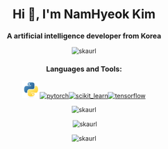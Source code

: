 <h1 align="center">Hi 👋, I'm NamHyeok Kim</h1>
<h3 align="center">A artificial intelligence developer from Korea</h3>

<p align="center"><img src="https://komarev.com/ghpvc/?username=skaurl&label=Views&color=0e75b6&style=flat" alt="skaurl" /></p>

<h3 align="center">Languages and Tools:</h3>
<p align="center"><a href="https://www.python.org" target="_blank"><img src="https://raw.githubusercontent.com/devicons/devicon/master/icons/python/python-original.svg" alt="python" width="40" height="40"/></a><a href="https://pytorch.org/" target="_blank"><img src="https://www.vectorlogo.zone/logos/pytorch/pytorch-icon.svg" alt="pytorch" width="40" height="40"/></a><a href="https://scikit-learn.org/" target="_blank"><img src="https://upload.wikimedia.org/wikipedia/commons/0/05/Scikit_learn_logo_small.svg" alt="scikit_learn" width="40" height="40"/></a><a href="https://www.tensorflow.org" target="_blank"><img src="https://www.vectorlogo.zone/logos/tensorflow/tensorflow-icon.svg" alt="tensorflow" width="40" height="40"/></a></p>

<p align="center"><img src="https://github-readme-stats.vercel.app/api/top-langs?username=skaurl&show_icons=true&theme=dark&locale=en&layout=compact" alt="skaurl" align="center"/></p>

<p align="center">&nbsp;<img src="https://github-readme-stats.vercel.app/api?username=skaurl&show_icons=true&theme=dark&count_private=true&include_all_commits=true&locale=en" alt="skaurl" align="center"/></p>

<p align="center"><img src="https://github-readme-streak-stats.herokuapp.com/?user=skaurl&theme=dark" alt="skaurl" align="center"/></p>

<!--
**skaurl/skaurl** is a ✨ _special_ ✨ repository because its `README.md` (this file) appears on your GitHub profile.

Here are some ideas to get you started:

- 🔭 I’m currently working on ...
- 🌱 I’m currently learning ...
- 👯 I’m looking to collaborate on ...
- 🤔 I’m looking for help with ...
- 💬 Ask me about ...
- 📫 How to reach me: ...
- 😄 Pronouns: ...
- ⚡ Fun fact: ...
-->
